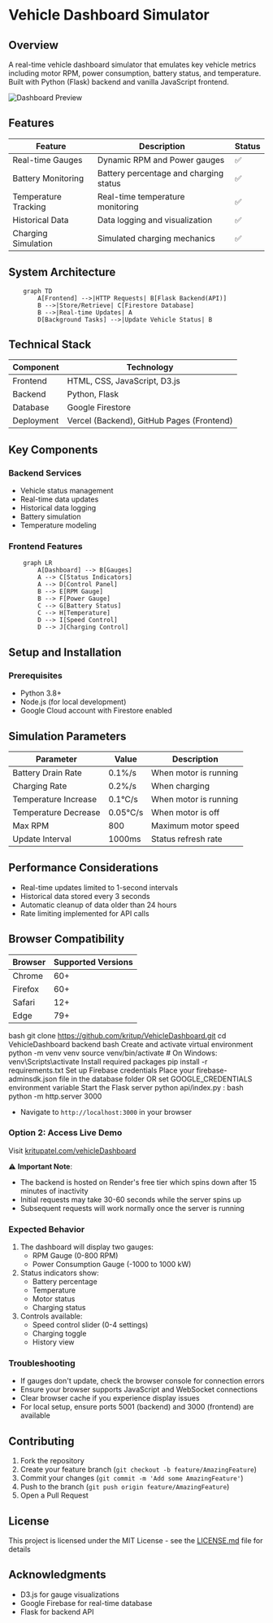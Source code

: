 # Vehicle Dashboard Simulator

## Overview
A real-time vehicle dashboard simulator that emulates key vehicle metrics including motor RPM, power consumption, battery status, and temperature. Built with Python (Flask) backend and vanilla JavaScript frontend.

![Dashboard Preview](path_to_dashboard_screenshot.png) <!-- Add a screenshot of your dashboard here -->

## Features

| Feature | Description | Status |
|---------|------------|---------|
| Real-time Gauges | Dynamic RPM and Power gauges | ✅ |
| Battery Monitoring | Battery percentage and charging status | ✅ |
| Temperature Tracking | Real-time temperature monitoring | ✅ |
| Historical Data | Data logging and visualization | ✅ |
| Charging Simulation | Simulated charging mechanics | ✅ |

## System Architecture

```mermaid
    graph TD
        A[Frontend] -->|HTTP Requests| B[Flask Backend(API)]
        B -->|Store/Retrieve| C[Firestore Database]
        B -->|Real-time Updates| A
        D[Background Tasks] -->|Update Vehicle Status| B
``` 


## Technical Stack

| Component | Technology |
|-----------|------------|
| Frontend | HTML, CSS, JavaScript, D3.js |
| Backend | Python, Flask |
| Database | Google Firestore |
| Deployment | Vercel (Backend), GitHub Pages (Frontend) |

## Key Components

### Backend Services
- Vehicle status management
- Real-time data updates
- Historical data logging
- Battery simulation
- Temperature modeling

### Frontend Features


```mermaid
    graph LR
        A[Dashboard] --> B[Gauges]
        A --> C[Status Indicators]
        A --> D[Control Panel]
        B --> E[RPM Gauge]
        B --> F[Power Gauge]
        C --> G[Battery Status]
        C --> H[Temperature]
        D --> I[Speed Control]
        D --> J[Charging Control]
``` 


## Setup and Installation

### Prerequisites
- Python 3.8+
- Node.js (for local development)
- Google Cloud account with Firestore enabled


## Simulation Parameters

| Parameter | Value | Description |
|-----------|-------|------------|
| Battery Drain Rate | 0.1%/s | When motor is running |
| Charging Rate | 0.2%/s | When charging |
| Temperature Increase | 0.1°C/s | When motor is running |
| Temperature Decrease | 0.05°C/s | When motor is off |
| Max RPM | 800 | Maximum motor speed |
| Update Interval | 1000ms | Status refresh rate |

## Performance Considerations

- Real-time updates limited to 1-second intervals
- Historical data stored every 3 seconds
- Automatic cleanup of data older than 24 hours
- Rate limiting implemented for API calls

## Browser Compatibility

| Browser | Supported Versions |
|---------|-------------------|
| Chrome | 60+ |
| Firefox | 60+ |
| Safari | 12+ |
| Edge | 79+ |


bash
git clone https://github.com/kritup/VehicleDashboard.git
cd VehicleDashboard
backend
bash
Create and activate virtual environment
python -m venv venv
source venv/bin/activate # On Windows: venv\Scripts\activate
Install required packages
pip install -r requirements.txt
Set up Firebase credentials
Place your firebase-adminsdk.json file in the database folder
OR set GOOGLE_CREDENTIALS environment variable
Start the Flask server
python api/index.py
:
bash
python -m http.server 3000

- Navigate to `http://localhost:3000` in your browser

### Option 2: Access Live Demo

Visit [kritupatel.com/vehicleDashboard](https://kritupatel.com/vehicleDashboard)

⚠️ **Important Note**: 
- The backend is hosted on Render's free tier which spins down after 15 minutes of inactivity
- Initial requests may take 30-60 seconds while the server spins up
- Subsequent requests will work normally once the server is running

### Expected Behavior
1. The dashboard will display two gauges:
   - RPM Gauge (0-800 RPM)
   - Power Consumption Gauge (-1000 to 1000 kW)
2. Status indicators show:
   - Battery percentage
   - Temperature
   - Motor status
   - Charging status
3. Controls available:
   - Speed control slider (0-4 settings)
   - Charging toggle
   - History view

### Troubleshooting
- If gauges don't update, check the browser console for connection errors
- Ensure your browser supports JavaScript and WebSocket connections
- Clear browser cache if you experience display issues
- For local setup, ensure ports 5001 (backend) and 3000 (frontend) are available


## Contributing

1. Fork the repository
2. Create your feature branch (`git checkout -b feature/AmazingFeature`)
3. Commit your changes (`git commit -m 'Add some AmazingFeature'`)
4. Push to the branch (`git push origin feature/AmazingFeature`)
5. Open a Pull Request

## License

This project is licensed under the MIT License - see the [LICENSE.md](LICENSE.md) file for details

## Acknowledgments

- D3.js for gauge visualizations
- Google Firebase for real-time database
- Flask for backend API
